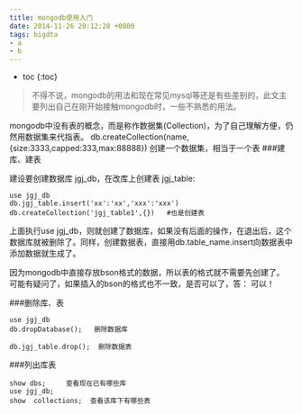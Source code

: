 ```yaml
---
title: mongodb使用入门
date: 2014-11-26 20:12:28 +0800
tags: bigdta
- a
- b
---
```


* toc 
{:toc}


> 不得不说，mongodb的用法和现在常见mysql等还是有些差别的，此文主要列出自己在刚开始接触mongodb时，一些不熟悉的用法。

mongodb中没有表的概念，而是称作数据集(Collection)，为了自己理解方便，仍然用数据集来代指表。
db.createCollection(name,{size:3333,capped:333,max:88888})  创建一个数据集，相当于一个表
###建库、建表

建设要创建数据库 jgj_db，在改库上创建表 jgj_table:

    use jgj_db
    db.jgj_table.insert('xx':'xx','xxx':'xxx')
    db.createCollection('jgj_table1',{})   #也是创建表
   
上面执行use jgj_db，则就创建了数据库，如果没有后面的操作，在退出后，这个数据库就被删除了。同样，创建数据表，直接用db.table_name.insert向数据表中添加数据就生成了。

因为mongodb中直接存放bson格式的数据，所以表的格式就不需要先创建了。
可能有疑问了，如果插入的bson的格式也不一致，是否可以了，答： 可以！

###删除库、表

    use jgj_db
    db.dropDatabase();   删除数据库  
   
    db.jgj_table.drop();  删除数据表
   

###列出库表   

    show dbs;     查看现在已有哪些库
    use jgj_db;
    show  collections;  查看该库下有哪些表
